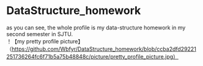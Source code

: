 # DataStructure_homework
as you can see, the whole profile is my data-structure homework in my second semester in SJTU.  
！【my pretty profile picture】（https://github.com/Wbfyr/DataStructure_homework/blob/ccba2dfd29221251736264fc6f71b5a75b48848c/picture/pretty_profile_picture.jpg）

